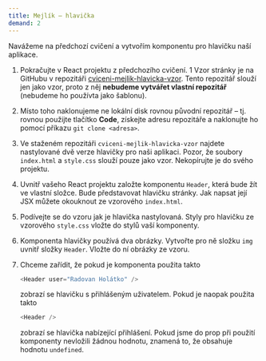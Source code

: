 ```yaml
---
title: Mejlík – hlavička
demand: 2
---
```


Navážeme na předchozí cvičení a vytvořím komponentu pro hlavičku naší aplikace.

1. Pokračujte v React projektu z předchozího cvičení.
1 Vzor stránky je na GitHubu v repozitáři [cviceni-mejlik-hlavicka-vzor](https://github.com/Czechitas-podklady-WEB/cviceni-mejlik-hlavicka-vzor). Tento repozitář slouží jen jako vzor, proto z něj **nebudeme vytvářet vlastní repozitář** (nebudeme ho používta jako šablonu).
1. Místo toho naklonujeme ne lokální disk rovnou původní repozitář – tj. rovnou použijte tlačítko **Code**, získejte adresu repozitáře a naklonujte ho pomocí příkazu `git clone <adresa>`.
1. Ve staženém repozitáři `cviceni-mejlik-hlavicka-vzor` najdete nastylované dvě verze hlavičky pro naši aplikaci. Pozor, že soubory `index.html` a `style.css` slouží pouze jako vzor. Nekopírujte je do svého projektu.
1. Uvnitř vašeho React projektu založte komponentu `Header`, která bude žít ve vlastní složce. Bude představovat hlavičku stránky. Jak napsat její JSX můžete okouknout ze vzorového `index.html`.
1. Podívejte se do vzoru jak je hlavička nastylovaná. Styly pro hlavičku ze vzorového `style.css` vložte do stylů vaší komponenty.
1. Komponenta hlavičky používá dva obrázky. Vytvořte pro ně složku `img` uvnitř složky `Header`. Vložte do ní obrázky ze vzoru.
1. Chceme zařídit, že pokud je komponenta použita takto

   ```js
   <Header user="Radovan Holátko" />
   ```

   zobrazí se hlavičku s přihlášeným uživatelem. Pokud je naopak použita takto

   ```js
   <Header />
   ```

   zobrazí se hlavička nabízející přihlášení. Pokud jsme do prop při použití komponenty nevložili žádnou hodnotu, znamená to, že obsahuje hodnotu `undefined`.

